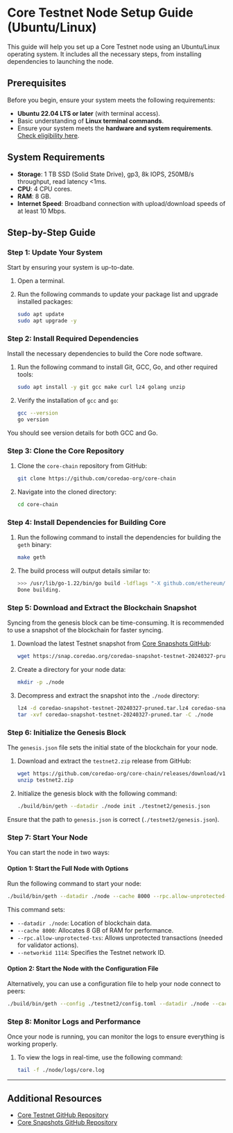 # **Core Testnet Node Setup Guide (Ubuntu/Linux)**

This guide will help you set up a Core Testnet node using an Ubuntu/Linux operating system. It includes all the necessary steps, from installing dependencies to launching the node.

## **Prerequisites**

Before you begin, ensure your system meets the following requirements:

- **Ubuntu 22.04 LTS or later** (with terminal access).
- Basic understanding of **Linux terminal commands**.
- Ensure your system meets the **hardware and system requirements**. [Check eligibility here](https://docs.coredao.org/docs/Node/config/validator-node-config).

## **System Requirements**

- **Storage**: 1 TB SSD (Solid State Drive), gp3, 8k IOPS, 250MB/s throughput, read latency <1ms.
- **CPU**: 4 CPU cores.
- **RAM**: 8 GB.
- **Internet Speed**: Broadband connection with upload/download speeds of at least 10 Mbps.

## **Step-by-Step Guide**

### **Step 1: Update Your System**

Start by ensuring your system is up-to-date.

1. Open a terminal.
2. Run the following commands to update your package list and upgrade installed packages:

   ```bash
   sudo apt update
   sudo apt upgrade -y
   ```

### **Step 2: Install Required Dependencies**

Install the necessary dependencies to build the Core node software.

1. Run the following command to install Git, GCC, Go, and other required tools:

   ```bash
   sudo apt install -y git gcc make curl lz4 golang unzip
   ```

2. Verify the installation of `gcc` and `go`:

   ```bash
   gcc --version
   go version
   ```

You should see version details for both GCC and Go.

### **Step 3: Clone the Core Repository**

1. Clone the `core-chain` repository from GitHub:

   ```bash
   git clone https://github.com/coredao-org/core-chain
   ```

2. Navigate into the cloned directory:

   ```bash
   cd core-chain
   ```

### **Step 4: Install Dependencies for Building Core**

1. Run the following command to install the dependencies for building the `geth` binary:

   ```bash
   make geth
   ```

2. The build process will output details similar to:

   ```bash
   >>> /usr/lib/go-1.22/bin/go build -ldflags "-X github.com/ethereum/go-ethereum/internal/version.gitCommit=afb8bd3ffe652e90a59af26db119bd988a03dd8f ..." -o /home/harystyles/core-chain/build/bin/geth ./cmd/geth
   Done building.
   ```

### **Step 5: Download and Extract the Blockchain Snapshot**

Syncing from the genesis block can be time-consuming. It is recommended to use a snapshot of the blockchain for faster syncing.

1. Download the latest Testnet snapshot from [Core Snapshots GitHub](https://github.com/coredao-org/core-snapshots):

   ```bash
   wget https://snap.coredao.org/coredao-snapshot-testnet-20240327-pruned.tar.lz4
   ```

2. Create a directory for your node data:

   ```bash
   mkdir -p ./node
   ```

3. Decompress and extract the snapshot into the `./node` directory:

   ```bash
   lz4 -d coredao-snapshot-testnet-20240327-pruned.tar.lz4 coredao-snapshot-testnet-20240327-pruned.tar
   tar -xvf coredao-snapshot-testnet-20240327-pruned.tar -C ./node
   ```

### **Step 6: Initialize the Genesis Block**

The `genesis.json` file sets the initial state of the blockchain for your node.

1. Download and extract the `testnet2.zip` release from GitHub:

   ```bash
   wget https://github.com/coredao-org/core-chain/releases/download/v1.0.14/testnet2.zip
   unzip testnet2.zip
   ```

2. Initialize the genesis block with the following command:

   ```bash
   ./build/bin/geth --datadir ./node init ./testnet2/genesis.json
   ```

Ensure that the path to `genesis.json` is correct (`./testnet2/genesis.json`).

### **Step 7: Start Your Node**

You can start the node in two ways:

#### **Option 1: Start the Full Node with Options**

Run the following command to start your node:

```bash
./build/bin/geth --datadir ./node --cache 8000 --rpc.allow-unprotected-txs --networkid 1114
```

This command sets:

- `--datadir ./node`: Location of blockchain data.
- `--cache 8000`: Allocates 8 GB of RAM for performance.
- `--rpc.allow-unprotected-txs`: Allows unprotected transactions (needed for validator actions).
- `--networkid 1114`: Specifies the Testnet network ID.

#### **Option 2: Start the Node with the Configuration File**

Alternatively, you can use a configuration file to help your node connect to peers:

```bash
./build/bin/geth --config ./testnet2/config.toml --datadir ./node --cache 8000 --rpc.allow-unprotected-txs --networkid 1114
```

### **Step 8: Monitor Logs and Performance**

Once your node is running, you can monitor the logs to ensure everything is working properly.

1. To view the logs in real-time, use the following command:

   ```bash
   tail -f ./node/logs/core.log
   ```

---

## **Additional Resources**

- [Core Testnet GitHub Repository](https://github.com/coredao-org/core-chain)
- [Core Snapshots GitHub Repository](https://github.com/coredao-org/core-snapshots)
